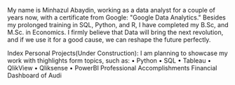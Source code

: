 
My name is Minhazul Abaydin, working as a data analyst for a couple of years now, with a certificate from Google: "Google Data Analytics." Besides my prolonged training in SQL, Python, and R, I have completed my B.Sc, and M.Sc. in Economics. I firmly believe that Data will bring the next revolution, and if we use it for a good cause, we can reshape the future perfectly. 

Index
Personal Projects(Under Construction): 
I am planning to showcase my work with thighlights form topics, such as: 
•	Python
•	SQL
• Tableau
• QlikView 
•	Qliksense 
•	PowerBI
Professional Accomplishments
Financial Dashboard of Audi
